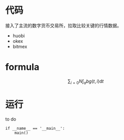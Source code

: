 # 代码
接入了主流的数字货币交易所，拉取比较关键的行情数据。
* huobi
* okex
* bitmex

# formula
$$\sum_{i=0}N\int_{a}{b}g(t,i)\text{d}t$$

# 运行
to do

```
if __name__ == '__main__':
    main()
```
